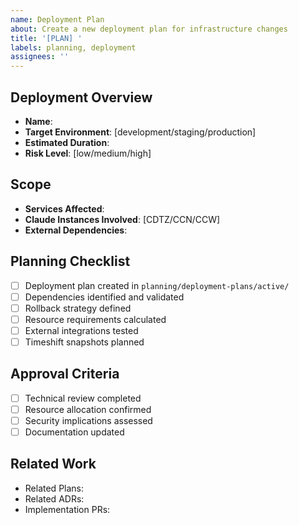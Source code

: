 ```yaml
---
name: Deployment Plan
about: Create a new deployment plan for infrastructure changes
title: '[PLAN] '
labels: planning, deployment
assignees: ''
---
```


## Deployment Overview
- **Name**: 
- **Target Environment**: [development/staging/production]
- **Estimated Duration**: 
- **Risk Level**: [low/medium/high]

## Scope
- **Services Affected**: 
- **Claude Instances Involved**: [CDTZ/CCN/CCW]
- **External Dependencies**: 

## Planning Checklist
- [ ] Deployment plan created in `planning/deployment-plans/active/`
- [ ] Dependencies identified and validated
- [ ] Rollback strategy defined
- [ ] Resource requirements calculated
- [ ] External integrations tested
- [ ] Timeshift snapshots planned

## Approval Criteria
- [ ] Technical review completed
- [ ] Resource allocation confirmed
- [ ] Security implications assessed
- [ ] Documentation updated

## Related Work
- Related Plans: 
- Related ADRs: 
- Implementation PRs: 